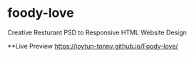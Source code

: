 # foody-love
Creative Resturant PSD to Responsive HTML Website Design

**Live Preview
https://joytun-tonny.github.io/Foody-love/
